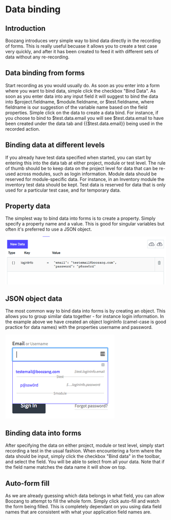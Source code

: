 Data binding
============

Introduction
------------
Boozang introduces very simple way to bind data directly in the recording of forms. This is really useful becuase it allows you to create a test case very quickly, and after it has been created to feed it with different sets of data without any re-recording. 


Data binding from forms
-----------------------
Start recording as you would usually do. As soon as you enter into a form where you want to bind data, simple click the checkbox "Bind Data". As soon as you enter data into any input field it will suggest to bind the data into $project.fieldname, $module.fieldname, or $test.fieldname, where fieldname is our suggestion of the variable name based on the field properties. Simple click on the data to create a data bind. For instance, if you choose to bind to $test.data.email you will see $test.data.email to have been created under the data tab and {{$test.data.email}} being used in the recorded action. 


Binding data at different levels
--------------------------------
If you already have test data specified when started, you can start by entering this into the data tab at either project, module or test level. The rule of thumb should be to keep data on the project level for data that can be re-used across modules, such as login information. Module data should be reserved for module-specific data. For instance, in an Inventory module the inventory test data should be kept. Test data is reserved for data that is only used for a particular test case, and for temporary data.   

Property data
-------------
The simplest way to bind data into forms is to create a property. Simply specify a property name and a value. This is good for singular variables but often it's preferred to use a JSON object. 

![example image](../images/data-example.png "An exemplary image")

JSON object data 
----------------
The most common way to bind data into forms is by creating an object. This allows you to group similar data together - for instance login information. In the example above we have created an object loginInfo (camel-case is good practice for data names) with the properties username and password.

![example image](../images/binding-data-into-forms.png "An exemplary image")


Binding data into forms
-----------------------
After specifying the data on either project, module or test level, simply start recording a test in the usual fashion. When encountering a form where the data should be input, simply click the checkbox "Bind data" in the toolbar, and select the field. You will be able to select from all your data. Note that if the field name matches the data name it will show on top. 


Auto-form fill
--------------
As we are already guessing which data belongs in what field, you can allow Boozang to attempt to fill the whole form. Simply click auto-fill and watch the form being filled. This is completely dependant on you using data field names that are consistent with what your application field names are. 